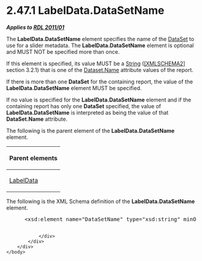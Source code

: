 <html dir="LTR" xmlns:mshelp="http://msdn.microsoft.com/mshelp" xmlns:ddue="http://ddue.schemas.microsoft.com/authoring/2003/5" xmlns:xlink="http://www.w3.org/1999/xlink" xmlns:tool="http://www.microsoft.com/tooltip">
    <head>
        <meta http-equiv="Content-Type" content="text/html; CHARSET=utf-8"></meta>
        <meta name="save" content="history"></meta>
        <title>2.47.1 LabelData.DataSetName</title>
        <xml>
            <mshelp:toctitle title="2.47.1 LabelData.DataSetName"></mshelp:toctitle>
            <mshelp:rltitle title="[MS-RDL]: LabelData.DataSetName"></mshelp:rltitle>
            <mshelp:keyword index="A" term="3a5f82b3-4386-4821-811a-9471d0c1392a"></mshelp:keyword>
            <mshelp:attr name="DCSext.ContentType" value="open specification"></mshelp:attr>
            <mshelp:attr name="AssetID" value="3a5f82b3-4386-4821-811a-9471d0c1392a"></mshelp:attr>
            <mshelp:attr name="TopicType" value="kbRef"></mshelp:attr>
            <mshelp:attr name="DCSext.Title" value="[MS-RDL]: LabelData.DataSetName" />
        </xml>
    </head>
    <body>
        <div id="header">
            <h1 class="heading">2.47.1 LabelData.DataSetName</h1>
        </div>
        <div id="mainSection">
            <div id="mainBody">
                <div id="allHistory" class="saveHistory"></div>
                <div id="sectionSection0" class="section" name="collapseableSection">
                    

<p><b><i>Applies to </i></b><a href="bf2bab1a-b608-4bcc-b718-1cc1baa9579c.md"><b><i>RDL 2011/01</i></b></a></p>

<p>The <b>LabelData.DataSetName</b> element specifies the name
of the <a href="a14782b0-2e2f-4305-83a3-3de3fd750b6a.md">DataSet</a> to use
for a slider metadata. The <b>LabelData.DataSetName</b> element is optional and
MUST NOT be specified more than once.</p>

<p>If this element is specified, its value MUST be a <a href="1ed81ef3-a683-45e3-aaad-bd2bbe71bc3d.md">String</a> (<a href="https://go.microsoft.com/fwlink/?LinkId=90610">[XMLSCHEMA2]</a> section
3.2.1) that is one of the <a href="fefd41f1-521d-4013-858f-cef76f17c11d.md">Dataset.Name</a>
attribute values of the report.</p>

<p>If there is more than one <b>DataSet</b> for the containing
report, the value of the <b>LabelData.DataSetName</b> element MUST be
specified.</p>

<p>If no value is specified for the <b>LabelData.DataSetName</b>
element and if the containing report has only one <b>DataSet</b> specified, the
value of <b>LabelData.DataSetName</b> is interpreted as being the value of that
<b>DataSet.Name</b> attribute.</p>

<p>The following is the parent element of the <b>LabelData.DataSetName</b>
element.</p>

<table>
 <thead>
  <tr>
   <th>
   <p>Parent elements</p>
   </th>
  </tr>
 </thead>
 <tr>
  <td>
  <p><a href="7303c2e5-ce21-4b95-a9ee-a25edc46c34a.md">LabelData</a></p>
  </td>
 </tr>
</table>

<p>The following is the XML Schema definition of the <b>LabelData.DataSetName</b>
element.</p>

<dl>
<dd>
<div><pre> &lt;xsd:element name=&quot;DataSetName&quot; type=&quot;xsd:string&quot; minOccurs=&quot;0&quot; maxOccurs=&quot;1&quot;/&gt;
  
</pre></div>
</dd></dl>


                </div>
            </div>
        </div>
    </body>
</html>